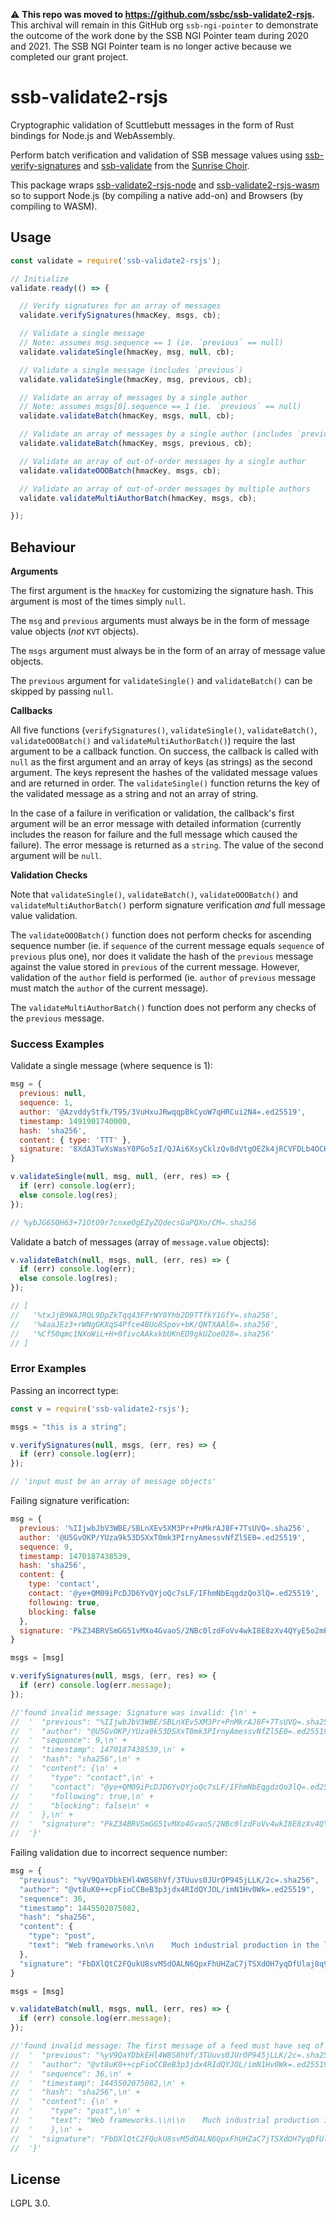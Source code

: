 <!--
SPDX-FileCopyrightText: 2021 Andrew 'glyph' Reid

SPDX-License-Identifier: CC0-1.0
-->

:warning: **This repo was moved to https://github.com/ssbc/ssb-validate2-rsjs.** This archival will remain in this GitHub org `ssb-ngi-pointer` to demonstrate the outcome of the work done by the SSB NGI Pointer team during 2020 and 2021. The SSB NGI Pointer team is no longer active because we completed our grant project.

# ssb-validate2-rsjs

Cryptographic validation of Scuttlebutt messages in the form of Rust bindings for Node.js and WebAssembly.

Perform batch verification and validation of SSB message values using [ssb-verify-signatures](https://crates.io/crates/ssb-verify-signatures) and [ssb-validate](https://github.com/mycognosist/ssb-validate) from the [Sunrise Choir](https://github.com/sunrise-choir).

This package wraps [ssb-validate2-rsjs-node](https://github.com/ssb-ngi-pointer/ssb-validate2-rsjs-node) and [ssb-validate2-rsjs-wasm](https://github.com/ssb-ngi-pointer/ssb-validate2-rsjs-wasm) so to support Node.js (by compiling a native add-on) and Browsers (by compiling to WASM).

## Usage

```javascript
const validate = require('ssb-validate2-rsjs');

// Initialize
validate.ready(() => {

  // Verify signatures for an array of messages
  validate.verifySignatures(hmacKey, msgs, cb);

  // Validate a single message
  // Note: assumes msg.sequence == 1 (ie. `previous` == null)
  validate.validateSingle(hmacKey, msg, null, cb);

  // Validate a single message (includes `previous`)
  validate.validateSingle(hmacKey, msg, previous, cb);

  // Validate an array of messages by a single author
  // Note: assumes msgs[0].sequence == 1 (ie. `previous` == null)
  validate.validateBatch(hmacKey, msgs, null, cb);

  // Validate an array of messages by a single author (includes `previous`)
  validate.validateBatch(hmacKey, msgs, previous, cb);

  // Validate an array of out-of-order messages by a single author
  validate.validateOOOBatch(hmacKey, msgs, cb);

  // Validate an array of out-of-order messages by multiple authors
  validate.validateMultiAuthorBatch(hmacKey, msgs, cb);

});
```

## Behaviour

**Arguments**

The first argument is the `hmacKey` for customizing the signature hash. This argument is most of the times simply `null`.

The `msg` and `previous` arguments must always be in the form of message value objects (_not_ `KVT` objects).

The `msgs` argument must always be in the form of an array of message value objects.

The `previous` argument for `validateSingle()` and `validateBatch()` can be skipped by passing `null`.

**Callbacks**

All five functions (`verifySignatures()`, `validateSingle()`, `validateBatch()`, `validateOOOBatch()` and `validateMultiAuthorBatch()`) require the last argument to be a callback function. On success, the callback is called with `null` as the first argument and an array of keys (as strings) as the second argument. The keys represent the hashes of the validated message values and are returned in order. The `validateSingle()` function returns the key of the validated message as a string and not an array of string.

In the case of a failure in verification or validation, the callback's first argument will be an error message with detailed information (currently includes the reason for failure and the full message which caused the failure). The error message is returned as a `string`. The value of the second argument will be `null`.

**Validation Checks**

Note that `validateSingle()`, `validateBatch()`, `validateOOOBatch()` and `validateMultiAuthorBatch()` perform signature verification _and_ full message value validation.

The `validateOOOBatch()` function does not perform checks for ascending sequence number (ie. if `sequence` of the current message equals `sequence` of `previous` plus one), nor does it validate the hash of the `previous` message against the value stored in `previous` of the current message. However, validation of the `author` field is performed (ie. `author` of `previous` message must match the `author` of the current message).

The `validateMultiAuthorBatch()` function does not perform any checks of the `previous` message.

### Success Examples

Validate a single message (where sequence is 1):

```javascript
msg = {
  previous: null,
  sequence: 1,
  author: '@AzvddyStfk/T95/3VuHxuJRwqqpBkCyoW7qHRCui2N4=.ed25519',
  timestamp: 1491901740000,
  hash: 'sha256',
  content: { type: 'TTT' },
  signature: '8XdA3TwXsWasY8PGo5zI/QJAi6XsyCklzQv8dVtgOEZk4jRCVFDLb4OCK7H/s+lxOcxjpKn4NGocbQ7Z5mF5CQ==.sig.ed25519'
}

v.validateSingle(null, msg, null, (err, res) => {
  if (err) console.log(err);
  else console.log(res);
});

// %ybJG6SQH63+71OtO9r7cnxeOgEZyZQdecsGaPQXo/CM=.sha256
```

Validate a batch of messages (array of `message.value` objects):

```javascript
v.validateBatch(null, msgs, null, (err, res) => {
  if (err) console.log(err);
  else console.log(res);
});

// [
//   '%txJjB9WAJRQL9DpZkTqq43FPrWY0Yhb2D9TTfkY1GfY=.sha256',
//   '%4aaJEz3+rWNgGKXqS4Pfce4BUo8Spov+bK/QNTXAAl0=.sha256',
//   '%Cf50qmc1NXoWiL+H+0fivcAAkxkbUKnED9gkUZoe028=.sha256'
// ]
```

### Error Examples

Passing an incorrect type:

```javascript
const v = require('ssb-validate2-rsjs');

msgs = "this is a string";

v.verifySignatures(null, msgs, (err, res) => {
  if (err) console.log(err);
});

// 'input must be an array of message objects'
```

Failing signature verification:

```javascript
msg = {
  previous: '%IIjwbJbV3WBE/SBLnXEv5XM3Pr+PnMkrAJ8F+7TsUVQ=.sha256',
  author: '@U5GvOKP/YUza9k53DSXxT0mk3PIrnyAmessvNfZl5E0=.ed25519',
  sequence: 9,
  timestamp: 1470187438539,
  hash: 'sha256',
  content: {
    type: 'contact',
    contact: '@ye+QM09iPcDJD6YvQYjoQc7sLF/IFhmNbEqgdzQo3lQ=.ed25519',
    following: true,
    blocking: false
  },
  signature: 'PkZ34BRVSmGG51vMXo4GvaoS/2NBc0lzdFoVv4wkI8E8zXv4QYyE5o2mPACKOcrhrLJpymLzqpoE70q78INuBg==.sig.ed25519'
}

msgs = [msg]

v.verifySignatures(null, msgs, (err, res) => {
  if (err) console.log(err.message);
});

//'found invalid message: Signature was invalid: {\n' +
//  '  "previous": "%IIjwbJbV3WBE/SBLnXEv5XM3Pr+PnMkrAJ8F+7TsUVQ=.sha256",\n' +
//  '  "author": "@U5GvOKP/YUza9k53DSXxT0mk3PIrnyAmessvNfZl5E0=.ed25519",\n' +
//  '  "sequence": 9,\n' +
//  '  "timestamp": 1470187438539,\n' +
//  '  "hash": "sha256",\n' +
//  '  "content": {\n' +
//  '    "type": "contact",\n' +
//  '    "contact": "@ye+QM09iPcDJD6YvQYjoQc7sLF/IFhmNbEqgdzQo3lQ=.ed25519",\n' +
//  '    "following": true,\n' +
//  '    "blocking": false\n' +
//  '  },\n' +
//  '  "signature": "PkZ34BRVSmGG51vMXo4GvaoS/2NBc0lzdFoVv4wkI8E8zXv4QYyE5o2mPACKOcrhrLJpymLzqpoE70q78INuBg==.sig.ed25519"\n' +
//  '}'
```

Failing validation due to incorrect sequence number:

```javascript
msg = {
  "previous": "%yV9QaYDbkEHl4W8S8hVf/3TUuvs0JUrOP945jLLK/2c=.sha256",
  "author": "@vt8uK0++cpFioCCBeB3p3jdx4RIdQYJOL/imN1Hv0Wk=.ed25519",
  "sequence": 36,
  "timestamp": 1445502075082,
  "hash": "sha256",
  "content": {
    "type": "post",
    "text": "Web frameworks.\n\n    Much industrial production in the late nineteenth century depended on skilled workers, whose knowledge of the production process often far exceeded their employers’; Taylor saw that this gave laborers a tremendous advantage over their employer in the struggle over the pace of work.\n\n    Not only could capitalists not legislate techniques they were ignorant of, but they were also in no position to judge when workers told them the process simply couldn’t be driven any faster. Work had to be redesigned so that employers did not depend on their employees for knowledge of the production process.\n\nhttps://www.jacobinmag.com/2015/04/braverman-gramsci-marx-technology/"
  },
  "signature": "FbDXlQtC2FQukU8svM5dOALN6QpxFhUHZaC7jTSXdOH7yqDfUlaj8q97YLdo5YqknZ71b0Y59hlQkmfkbtv5DA==.sig.ed25519"
}

msgs = [msg]

v.validateBatch(null, msgs, null, (err, res) => {
  if (err) console.log(err.message);
});

//'found invalid message: The first message of a feed must have seq of 1: {\n' +
//  '  "previous": "%yV9QaYDbkEHl4W8S8hVf/3TUuvs0JUrOP945jLLK/2c=.sha256",\n' +
//  '  "author": "@vt8uK0++cpFioCCBeB3p3jdx4RIdQYJOL/imN1Hv0Wk=.ed25519",\n' +
//  '  "sequence": 36,\n' +
//  '  "timestamp": 1445502075082,\n' +
//  '  "hash": "sha256",\n' +
//  '  "content": {\n' +
//  '    "type": "post",\n' +
//  '    "text": "Web frameworks.\\n\\n    Much industrial production in the late nineteenth century depended on skilled workers, whose knowledge of the production process often far exceeded their employers’; Taylor saw that this gave laborers a tremendous advantage over their employer in the struggle over the pace of work.\\n\\n    Not only could capitalists not legislate techniques they were ignorant of, but they were also in no position to judge when workers told them the process simply couldn’t be driven any faster. Work had to be redesigned so that employers did not depend on their employees for knowledge of the production process.\\n\\nhttps://www.jacobinmag.com/2015/04/braverman-gramsci-marx-technology/"\n' +
//  '    },\n' +
//  '  "signature": "FbDXlQtC2FQukU8svM5dOALN6QpxFhUHZaC7jTSXdOH7yqDfUlaj8q97YLdo5YqknZ71b0Y59hlQkmfkbtv5DA==.sig.ed25519"\n' +
//  '}'
```

## License

LGPL 3.0.
